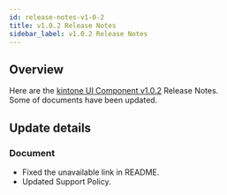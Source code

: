 ```yaml
---
id: release-notes-v1-0-2
title: v1.0.2 Release Notes
sidebar_label: v1.0.2 Release Notes
---
```


## Overview

Here are the [kintone UI Component v1.0.2](https://github.com/kintone-labs/kintone-ui-component/releases/tag/v1.0.2) Release Notes.<br/>
Some of documents have been updated.

## Update details
### Document
- Fixed the unavailable link in README.
- Updated Support Policy.
